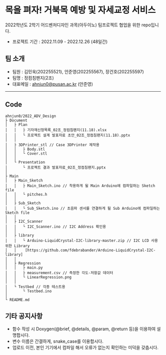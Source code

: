 # 목을 펴자! 거북목 예방 및 자세교정 서비스

2022학년도 2학기 어드벤처디자인 과목(아두이노) 팀프로젝트 협업을 위한 repo입니다.

- 프로젝트 기간 : 2022.11.09 - 2022.12.26 (48일간)

## 팀 소개

- 팀원 : 김민욱(202255521), 안준영(202255567), 장건호(202255597)
- 팀명 : 정컴침팬지(2조)
- 대표메일 : ahnjun0@pusan.ac.kr (안준영)

---

## Code

    ahnjun0/2022_ADV_Design
    ├ Document
    │   ├ Plan
    │   │   ├ 기자재신청목록_02조_정컴침팬지(11.18).xlsx
    │   │   └ 프로젝트 설계 발표자료 초안_02조_정컴침팬지(11.18).pptx
    │   │
    │   ├ 3DPrinter_stl // Case 3DPrinter 제작용
    │   │   ├ Body.stl
    │   │   └ Cover.stl
    │   │
    │   └ Presentation
    │       └ 프로젝트 결과 발표자료_02조_정컴침팬지.pptx
    │
    ├ Main
    │   ├ Main_Sketch
    │   │   ├ Main_Sketch.ino // 착용하게 될 Main Arduino에 컴파일하는 Sketch file
    │   │   └ pitches.h
    │   │
    │   ├ Sub_Sketch
    │   │   └ Sub_Sketch.ino // 초음파 센서를 연결하게 될 Sub Arduino에 컴파일하는 Sketch file
    │   │
    │   ├ I2C_Scanner
    │   │   └ I2C_Scanner.ino // I2C Address 확인용
    │   │
    │   ├ library
    │   │   └ Arduino-LiquidCrystal-I2C-library-master.zip // I2C LCD 사용 위한 Library
    │   │    [https://github.com/fdebrabander/Arduino-LiquidCrystal-I2C-library]
    │   │
    │   ├ Regression
    │   │   ├ main.py
    │   │   ├ measurement.csv // 측정한 각도-저항값 데이터
    │   │   └ LinearRegression.png
    │   │
    │   └ Testbed // 각종 테스트용
    │       └ Testbed.ino
    │
    └ README.md

## 기타 공지사항

- 함수 작성 시 Doxygen(@brief, @details, @param, @return 등)을 이용하여 설명합시다.
- 변수 이름은 간결하게, snake_case를 이용합시다.
- 업로드 이전, 본인 기기에서 컴파일 해서 오류가 없는지 확인하는 미덕을 갖춥시다.
